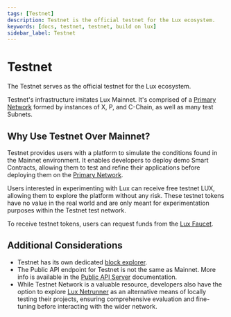 ```yaml
---
tags: [Testnet]
description: Testnet is the official testnet for the Lux ecosystem.
keywords: [docs, testnet, testnet, build on lux]
sidebar_label: Testnet
---
```


# Testnet

The Testnet serves as the official testnet for the Lux ecosystem. 

Testnet's infrastructure imitates Lux Mainnet. It's comprised of a
[Primary Network](/learn/lux/platform.md) formed by instances of X, P, and C-Chain,
as well as many test Subnets. 

## Why Use Testnet Over Mainnet?

Testnet provides users with a platform to simulate the conditions found in the Mainnet environment. It
enables developers to deploy demo Smart Contracts, allowing them to test and refine their applications
before deploying them on the [Primary Network](/learn/lux/platform.md). 

Users interested in experimenting with Lux can receive free testnet LUX, allowing them to
explore the platform without any risk. These testnet tokens have no value in the real world and are
only meant for experimentation purposes within the Testnet test network. 

To receive testnet tokens, users can request funds from the
[Lux Faucet](/build/dapp/smart-contracts/get-funds-faucet.md). 

## Additional Considerations

- Testnet has its own dedicated [block explorer](https://subnets-test.lux.network/). 
- The Public API endpoint for Testnet is not the same as Mainnet. More info is available in the
[Public API Server](/tooling/rpc-providers.md) 
documentation.
- While Testnet Network is a valuable resource, developers also
have the option to explore
[Lux Netrunner](/tooling/netrunner.md)
as an alternative means of locally testing their projects, ensuring comprehensive evaluation and 
fine-tuning before interacting with the wider network. 
